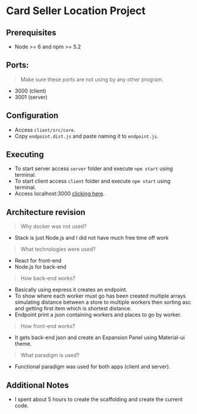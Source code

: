 # Card Seller Location Project

## Prerequisites
 - Node >= 6 and npm >= 5.2

## Ports:
  > Make sure these ports are not using by any other program.
  - 3000 (client)
  - 3001 (server)

## Configuration
 - Access `client/src/core`.
 - Copy `endpoint.dist.js` and paste naming it to `endpoint.js`.

## Executing
 - To start server access `server` folder and execute `npm start` using terminal.
 - To start client access `client` folder and execute `npm start` using terminal.
 - Access localhost:3000 [clicking here](http://localhost:3000/).

## Architecture revision
  > Why docker was not used?
  - Stack is just Node.js and I did not have much free time off work

  > What technologies were used?
  - React for front-end
  - Node.js for back-end

  > How back-end works?
  - Basically using express it creates an endpoint.
  - To show where each worker must go has been created multiple arrays simulating distance between a store to multiple workers then sorting asc and getting first item which is shortest distance.
  - Endpoint print a json containing workers and places to go by worker.

  > How front-end works?
  - It gets back-end json and create an Expansion Panel using Material-ui theme.

  > What paradigm is used?
  - Functional paradigm was used for both apps (client and server).

## Additional Notes
 - I spent about 5 hours to create the scaffolding and create the current code.